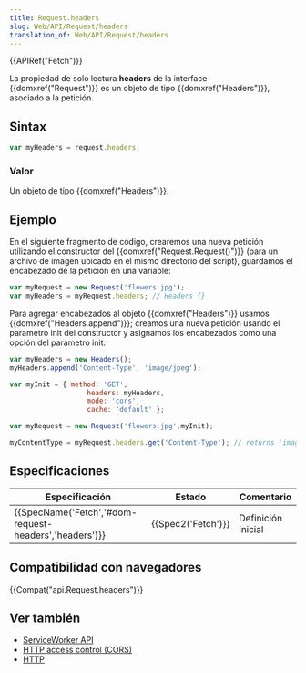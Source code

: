 ```yaml
---
title: Request.headers
slug: Web/API/Request/headers
translation_of: Web/API/Request/headers
---
```

{{APIRef("Fetch")}}

La propiedad de solo lectura **headers** de la interface {{domxref("Request")}} es un objeto de tipo {{domxref("Headers")}}, asociado a la petición.

## Sintax

```js
var myHeaders = request.headers;
```

### Valor

Un objeto de tipo {{domxref("Headers")}}.

## Ejemplo

En el siguiente fragmento de código, crearemos una nueva petición utilizando el constructor del {{domxref("Request.Request()")}} (para un archivo de imagen ubicado en el mismo directorio del script), guardamos el encabezado de la petición en una variable:

```js
var myRequest = new Request('flowers.jpg');
var myHeaders = myRequest.headers; // Headers {}
```

Para agregar encabezados al objeto {{domxref("Headers")}} usamos {{domxref("Headers.append")}}; creamos una nueva petición usando el parametro init del constructor y asignamos los encabezados como una opción del parametro init:

```js
var myHeaders = new Headers();
myHeaders.append('Content-Type', 'image/jpeg');

var myInit = { method: 'GET',
                   headers: myHeaders,
                   mode: 'cors',
                   cache: 'default' };

var myRequest = new Request('flowers.jpg',myInit);

myContentType = myRequest.headers.get('Content-Type'); // returns 'image/jpeg'
```

## Especificaciones

| Especificación                                                           | Estado                   | Comentario         |
| ------------------------------------------------------------------------ | ------------------------ | ------------------ |
| {{SpecName('Fetch','#dom-request-headers','headers')}} | {{Spec2('Fetch')}} | Definición inicial |

## Compatibilidad con navegadores

{{Compat("api.Request.headers")}}

## Ver también

- [ServiceWorker API](/es/docs/Web/API/ServiceWorker_API)
- [HTTP access control (CORS)](/es/docs/Web/HTTP/Access_control_CORS)
- [HTTP](/es/docs/Web/HTTP)
